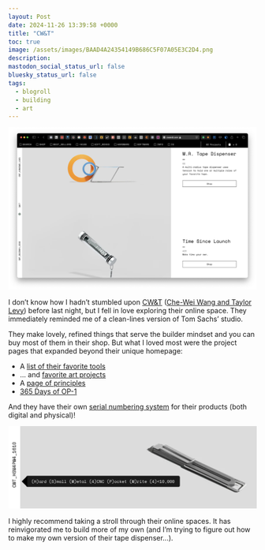 ```yaml
---
layout: Post
date: 2024-11-26 13:39:58 +0000
title: "CW&T"
toc: true
image: /assets/images/BAAD4A24354149B686C5F07A05E3C2D4.png
description: 
mastodon_social_status_url: false
bluesky_status_url: false
tags: 
  - blogroll
  - building
  - art
---
```


![CW&T homepage](/assets/images/BAAD4A24354149B686C5F07A05E3C2D4.png)

I don’t know how I hadn’t stumbled upon [CW&T](https://cwandt.com) \([Che\-Wei Wang and Taylor Levy](https://cwandt.com/pages/about)\) before last night, but I fell in love exploring their online space\. They immediately reminded me of a clean\-lines version of Tom Sachs’ studio\. 

They make lovely, refined things that serve the builder mindset and you can buy most of them in their shop\. But what I loved most were the project pages that expanded beyond their unique homepage:
- A [list of their favorite tools](https://theones.cwandt.com)
- \.\.\. and [favorite art projects](https://untitled.cwandt.com)
- A [page of principles](https://cwandt.com/pages/principles)
- [365 Days of OP\-1](https://365op1.cwandt.com/)

And they have their own [serial numbering system](https://www.joshbeckman.org/blog/personal-serial-numbers) for their products \(both digital and physical\)\!

![image of their serial numbers](/assets/images/6B77F822FB7D4A619A23F93B32BA4806.png)

I highly recommend taking a stroll through their online spaces\. It has reinvigorated me to build more of my own \(and I’m trying to figure out how to make my own version of their tape dispenser\.\.\.\)\.


